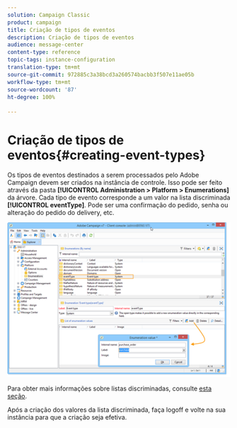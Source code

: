 ```yaml
---
solution: Campaign Classic
product: campaign
title: Criação de tipos de eventos
description: Criação de tipos de eventos
audience: message-center
content-type: reference
topic-tags: instance-configuration
translation-type: tm+mt
source-git-commit: 972885c3a38bcd3a260574bacbb3f507e11ae05b
workflow-type: tm+mt
source-wordcount: '87'
ht-degree: 100%

---
```



# Criação de tipos de eventos{#creating-event-types}

Os tipos de eventos destinados a serem processados pelo Adobe Campaign devem ser criados na instância de controle. Isso pode ser feito através da pasta **[!UICONTROL Administration > Platform > Enumerations]** da árvore. Cada tipo de evento corresponde a um valor na lista discriminada **[!UICONTROL eventType]**. Pode ser uma confirmação do pedido, senha ou alteração do pedido do delivery, etc.

![](assets/messagecenter_eventtype_enum_001.png)

Para obter mais informações sobre listas discriminadas, consulte [esta seção](../../platform/using/managing-enumerations.md).

Após a criação dos valores da lista discriminada, faça logoff e volte na sua instância para que a criação seja efetiva.
